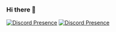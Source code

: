 ### Hi there 👋


[![Discord Presence](https://lanyard.cnrad.dev/api/805542788712103996)](https://discord.com/users/805542788712103996)
[![Discord Presence](https://lanyard.cnrad.dev/api/805542788712103996)](https://discord.com/users/105852421611196416)
<!--
**dankiful/dankiful** is a ✨ _special_ ✨ repository because its `README.md` (this file) appears on your GitHub profile.

Here are some ideas to get you started:

- 🔭 I’m currently working on ...
- 🌱 I’m currently learning ...
- 👯 I’m looking to collaborate on ...
- 🤔 I’m looking for help with ...
- 💬 Ask me about ...
- 📫 How to reach me: ...
- 😄 Pronouns: ...
- ⚡ Fun fact: ...
-->

